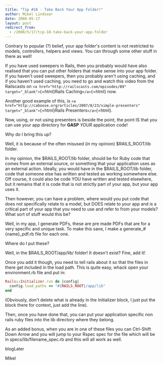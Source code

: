 ```yaml
---
title: "Tip #18 - Take Back Your App Folder!"
author: Mikel Lindsaar
date: 2008-05-17
layout: post
redirect_from:
  - /2008/5/17/tip-18-take-back-your-app-folder
---
```

Contrary to popular (?) belief, your app folder's content is not
restricted to models, controllers, helpers and views. You can through
some other stuff in there as well!

If you have used sweepers in Rails, then you probably would have also
realised that you can put other folders that make sense into your app
folder. If you haven't used sweepers, then you probably aren't using
caching, and if you haven't used caching, you need to go and watch this
video from the Railscasts on
`<a href="http://railscasts.com/episodes/89" target="_blank">`{=html}Rails
Caching`</a>`{=html} now.

Another good example of this, is
`<a href="http://caboose.org/articles/2007/8/23/simple-presenters" target="_blank">`{=html}Rails
Presenters`</a>`{=html}.

Now, using, or not using presenters is beside the point, the point IS
that you can use your app directory for **GASP** *YOUR* application
code!

Why do I bring this up?

Well, it is because of the often misused (in my opinion)
\$RAILS_ROOT/lib folder.

In my opinion, the \$RAILS_ROOT/lib folder, should be for Ruby code that
comes from an external source, or something that your application uses
as an external action. Ideally, you would have in the \$RAILS_ROOT/lib
folder, code that someone else has written and tested as working
somewhere else. Off course, it could also be code YOU have written and
tested elsewhere, but it remains that it is code that is not strictly
part of your app, but your app uses it.

Then however, you can have a problem, where would you put code that does
not specifically relate to a model, but DOES relate to your app and is a
critical part of your app that you need to use and refer to from your
models? What sort of stuff would this be?

Well, in my app, I generate PDFs, these are pre made PDFs that are for a
very specific and unique task. To make this sane, I make a
generate\_#{name}\_pdf.rb file for each one.

Where do I put these?

Well, in the \$RAILS_ROOT/app/lib/ folder! It doesn't exist? Fine, add
it!

Once you add it though, you need to tell rails about it so that the
files in there get included in the load path. This is quite easy, whack
open your environment.rb file and put in:

``` ruby
Rails::Initializer.run do |config|
  config.load_paths << "#{RAILS_ROOT}/app/lib"
end
```

(Obviously, don't delete what is already in the Initializer block, I
just put the block there for context, just add the line).

Then, once you have done that, you can put your application specific non
rails ruby files into the lib directory where they belong.

As an added bonus, when you are in one of these files you can Ctrl-Shift
Down Arrow and you will jump to your Rspec spec for the file which will
be in specs/lib/filename_spec.rb and this will all work as well.

blogLater

Mikel

